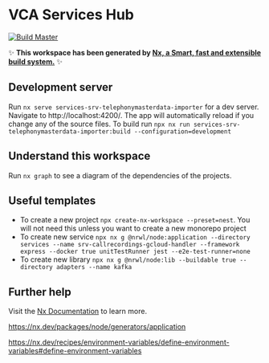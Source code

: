 # VCA Services Hub

[![Build Master](https://github.com/cdk-prod/vca-services-hub/actions/workflows/build_master.yaml/badge.svg)](https://github.com/cdk-prod/vca-services-hub/actions/workflows/build_master.yaml)

✨ **This workspace has been generated by [Nx, a Smart, fast and extensible build system.](https://nx.dev)** ✨

## Development server

Run `nx serve services-srv-telephonymasterdata-importer` for a dev server. Navigate to http://localhost:4200/. The app will automatically reload if you change any of the source files.
To build run `npx nx run services-srv-telephonymasterdata-importer:build --configuration=development`

## Understand this workspace

Run `nx graph` to see a diagram of the dependencies of the projects.

## Useful templates

- To create a new project `npx create-nx-workspace --preset=nest`. You will not need this unless you want to create a new monorepo project
- To create new service `npx nx g @nrwl/node:application --directory services --name srv-callrecordings-gcloud-handler --framework express --docker true unitTestRunner jest --e2e-test-runner=none`
- To create new library `npx nx g @nrwl/node:lib --buildable true --directory adapters --name kafka`

## Further help

Visit the [Nx Documentation](https://nx.dev) to learn more.

https://nx.dev/packages/node/generators/application

https://nx.dev/recipes/environment-variables/define-environment-variables#define-environment-variables
